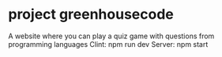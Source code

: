 # project greenhousecode
A website where you can play a quiz game with questions from programming languages
Clint: npm run dev
Server: npm start
